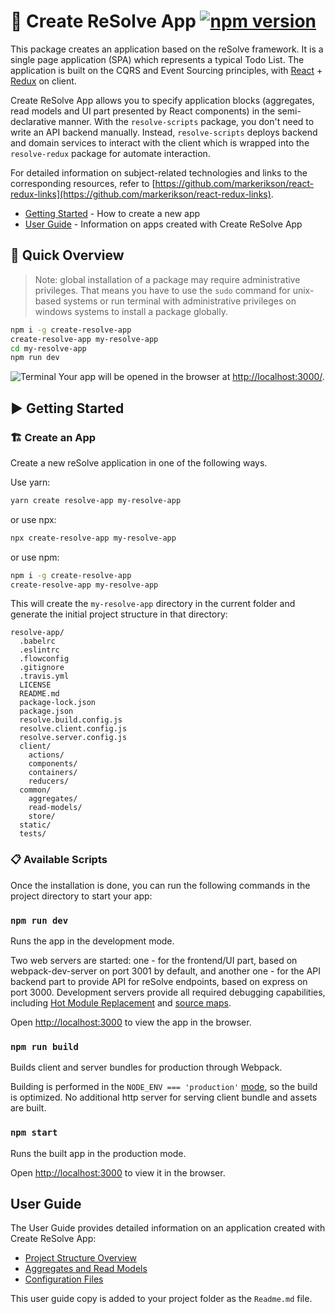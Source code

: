 
# **🚀 Create ReSolve App** [![npm version](https://badge.fury.io/js/create-resolve-app.svg)](https://badge.fury.io/js/create-resolve-app)
This package creates an application based on the reSolve framework. It is a single page application (SPA) which represents a typical Todo List. The application is built on the CQRS and Event Sourcing principles, with [React](https://github.com/facebook/react) + [Redux](https://github.com/reactjs/redux) on client.

Create ReSolve App allows you to specify application blocks (aggregates, read models and UI part presented by React components) in the semi-declarative manner. With the `resolve-scripts` package, you don't need to write an API backend manually. Instead, `resolve-scripts` deploys backend and domain services to interact with the client which is wrapped into the `resolve-redux` package for automate interaction.

For detailed information on subject-related technologies and links to the corresponding resources, refer to [https://github.com/markerikson/react-redux-links](https://github.com/markerikson/react-redux-links).

* [Getting Started](#️-getting-started) - How to create a new app
* [User Guide](#user-guide) - Information on apps created with Create ReSolve App

## **🔎 Quick Overview**
> Note: global installation of a package may require administrative privileges. That means you have to use the `sudo` command for unix-based systems or run terminal with administrative privileges on windows systems to install a package globally.

```bash
npm i -g create-resolve-app
create-resolve-app my-resolve-app
cd my-resolve-app
npm run dev
```
![Terminal](https://user-images.githubusercontent.com/15689049/29822549-8513584c-8cd4-11e7-8b65-b88fdad7e4d1.png)
Your app will be opened in the browser at [http://localhost:3000/](http://localhost:3000/).

## **▶️ Getting Started**
### 🏗 Create an App
Create a new reSolve application in one of the following ways.

Use yarn:  
```bash
yarn create resolve-app my-resolve-app
```
or use npx:  
```bash
npx create-resolve-app my-resolve-app
```
or use npm:  
```bash
npm i -g create-resolve-app
create-resolve-app my-resolve-app
```
This will create the `my-resolve-app` directory in the current folder and generate the initial project structure in that directory:
```
resolve-app/
  .babelrc
  .eslintrc
  .flowconfig
  .gitignore
  .travis.yml
  LICENSE
  README.md
  package-lock.json
  package.json
  resolve.build.config.js
  resolve.client.config.js
  resolve.server.config.js
  client/
    actions/
    components/
    containers/
    reducers/
  common/
    aggregates/
    read-models/
    store/
  static/
  tests/
```
### 📋 Available Scripts
Once the installation is done, you can run the following commands in the project directory to start your app:

### `npm run dev`
Runs the app in the development mode.

Two web servers are  started: one - for the frontend/UI part, based on webpack-dev-server on port 3001 by default, and another one - for the API backend part to provide API for reSolve endpoints, based on express on port 3000. Development servers provide all required debugging capabilities, including [Hot Module Replacement](https://webpack.js.org/concepts/hot-module-replacement/) and [source maps](https://webpack.js.org/configuration/devtool/).

Open [http://localhost:3000](http://localhost:3000/) to view the app in the browser.

### `npm run build`
Builds client and server bundles for production through Webpack.

Building is performed in the `NODE_ENV === 'production'` [mode](https://webpack.js.org/guides/production/#node-environment-variable), so the build is optimized. No additional http server for serving client bundle and assets are  built.

### `npm start`
Runs the built app in the production mode.

Open [http://localhost:3000](http://localhost:3000/) to view it in the browser.

## **User Guide**
The User Guide provides detailed information on an application created with Create ReSolve App:
* [Project Structure Overview](https://github.com/reimagined/resolve/tree/master/packages/resolve-scripts/src/template#️-project-structure-overview)
* [Aggregates and Read Models](https://github.com/reimagined/resolve/tree/master/packages/resolve-scripts/src/template#️-aggregates-and-read-models)
* [Configuration Files](https://github.com/reimagined/resolve/tree/master/packages/resolve-scripts/src/template#-configuration-files)

This user guide copy is added to your project folder as the `Readme.md` file.
